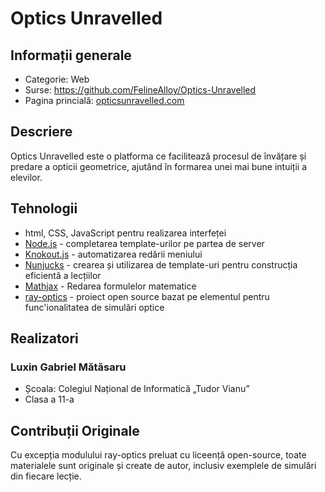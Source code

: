 # Optics Unravelled
## Informații generale
* Categorie: Web
* Surse: https://github.com/FelineAlloy/Optics-Unravelled
* Pagina princială: [opticsunravelled.com](https://nomadic-buffer-387922.lm.r.appspot.com)

## Descriere
Optics Unravelled este o platforma ce facilitează procesul de învățare și predare a opticii geometrice, ajutănd în formarea unei mai bune intuiții a elevilor.

## Tehnologii
* html, CSS, JavaScript pentru realizarea interfeței
* [Node.js](https://nodejs.org/en) - completarea template-urilor pe partea de server
* [Knokout.js](https://knockoutjs.com/) - automatizarea redării meniului 
* [Nunjucks](https://mozilla.github.io/nunjucks/) - crearea și utilizarea de template-uri pentru construcția eficientă a lecțiilor
* [Mathjax](https://www.mathjax.org/) - Redarea formulelor matematice
* [ray-optics](https://github.com/ricktu288/ray-optics) - proiect open source bazat pe elementul <canvas> pentru func'ionalitatea de simulări optice
  
## Realizatori
### Luxin Gabriel Mătăsaru
* Școala: Colegiul Național de Informatică „Tudor Vianu”
* Clasa a 11-a
  
## Contribuții Originale
Cu excepția modulului ray-optics preluat cu liceență open-source, toate materialele sunt originale și create de autor, inclusiv exemplele de simulări din fiecare lecție.
